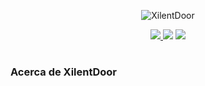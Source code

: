 <p align="center">
  <img src="https://github.com/user-attachments/assets/b354f36f-111c-407c-a195-3a3a7f3d6a8c" alt="XilentDoor" Logo" />
</p>

<p align="center">
   <a href="https://dotnet.microsoft.com/">
    <img src="https://img.shields.io/badge/C%23-Backdoor-blue.svg">
  </a>
    <img src="https://img.shields.io/badge/Release-1.0-blue.svg">
  </a>
    <img src="https://img.shields.io/badge/Private-%F0%9F%94%92-red.svg">
  </a>
</p>

<h1 align="center"></h1>

### Acerca de XilentDoor
